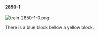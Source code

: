 #### 2850-1
![train-2850-1-0.png](https://github.com/lil-lab/nlvr/raw/master/nlvr/train/images/22/train-2850-1-0.png "train-2850-1-0.png")

There is a blue block bellow a yellow block.